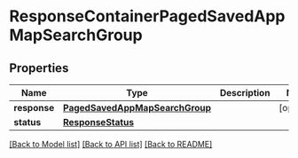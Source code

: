 # ResponseContainerPagedSavedAppMapSearchGroup

## Properties
Name | Type | Description | Notes
------------ | ------------- | ------------- | -------------
**response** | [**PagedSavedAppMapSearchGroup**](PagedSavedAppMapSearchGroup.md) |  | [optional] 
**status** | [**ResponseStatus**](ResponseStatus.md) |  | 

[[Back to Model list]](../README.md#documentation-for-models) [[Back to API list]](../README.md#documentation-for-api-endpoints) [[Back to README]](../README.md)


